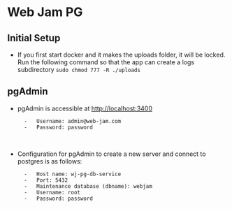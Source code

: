 # Web Jam PG

## Initial Setup

- If you first start docker and it makes the uploads folder, it will be locked. Run the following command so that the app can create a logs subdirectory `sudo chmod 777 -R ./uploads`

## pgAdmin

- pgAdmin is accessible at <a href="http://localhost:3400">http&#x3A;//localhost:3400</a>

        -   Username: admin@web-jam.com
        -   Password: password
    <br>

- Configuration for pgAdmin to create a new server and connect to postgres is as follows:

        -   Host name: wj-pg-db-service
        -   Port: 5432
        -   Maintenance database (dbname): webjam
        -   Username: root
        -   Password: password
